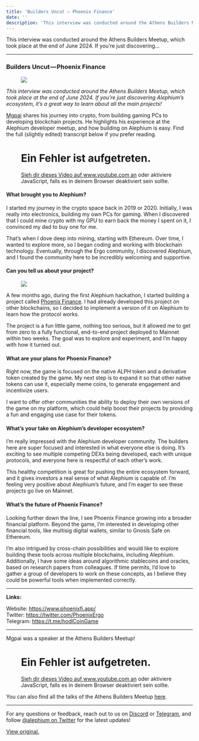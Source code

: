 ```yaml
---
title: 'Builders Uncut — Phoenix Finance'
date: ''
description: 'This interview was conducted around the Athens Builders Meetup, which took place at the end of June 2024. If you’re just discovering…'
---
```


This interview was conducted around the Athens Builders Meetup, which took place at the end of June 2024. If you’re just discovering…

---

### Builders Uncut — Phoenix Finance

<figure id="532b" class="graf graf--figure graf-after--h3">
<img src="https://cdn-images-1.medium.com/max/800/1*N3spZm23xrMX99o728NcIQ.png" class="graf-image" data-image-id="1*N3spZm23xrMX99o728NcIQ.png" data-width="1921" data-height="1081" />
</figure>

_This interview was conducted around the Athens Builders Meetup, which took place at the end of June 2024. If you’re just discovering Alephium’s ecosystem, it’s a great way to learn about all the main projects!_

<a href="https://x.com/shishirpai" class="markup--anchor markup--p-anchor" data-href="https://x.com/shishirpai" rel="noopener" target="_blank">Mgpai</a> shares his journey into crypto, from building gaming PCs to developing blockchain projects. He highlights his experience at the Alephium developer meetup, and how building on Alephium is easy. Find the full (slightly edited) transcript below if you prefer reading.

<figure id="3850" class="graf graf--figure graf--iframe graf-after--p">

<h1 id="ein-fehler-ist-aufgetreten." class="message">Ein Fehler ist aufgetreten.</h1>
<a href="https://www.youtube.com/watch?v=1TUzuEMt2VM" target="_blank">Sieh dir dieses Video auf www.youtube.com an</a> oder aktiviere JavaScript, falls es in deinem Browser deaktiviert sein sollte.
</figure>

#### What brought you to Alephium?

I started my journey in the crypto space back in 2019 or 2020. Initially, I was really into electronics, building my own PCs for gaming. When I discovered that I could mine crypto with my GPU to earn back the money I spent on it, I convinced my dad to buy one for me.

That’s when I dove deep into mining, starting with Ethereum. Over time, I wanted to explore more, so I began coding and working with blockchain technology. Eventually, through the Ergo community, I discovered Alephium, and I found the community here to be incredibly welcoming and supportive.

#### Can you tell us about your project?

<figure id="dbe7" class="graf graf--figure graf-after--h4">
<img src="https://cdn-images-1.medium.com/max/800/1*XzXvoP36hbu_Um_PyM7rnA.png" class="graf-image" data-image-id="1*XzXvoP36hbu_Um_PyM7rnA.png" data-width="1909" data-height="981" />
</figure>

A few months ago, during the first Alephium hackathon, I started building a project called <a href="https://www.phoenixfi.app/" class="markup--anchor markup--p-anchor" data-href="https://www.phoenixfi.app/" rel="noopener" target="_blank">Phoenix Finance</a>. I had already developed this project on other blockchains, so I decided to implement a version of it on Alephium to learn how the protocol works.

The project is a fun little game, nothing too serious, but it allowed me to get from zero to a fully functional, end-to-end project deployed to Mainnet within two weeks. The goal was to explore and experiment, and I’m happy with how it turned out.

#### What are your plans for Phoenix Finance?

Right now, the game is focused on the native ALPH token and a derivative token created by the game. My next step is to expand it so that other native tokens can use it, especially meme coins, to generate engagement and incentivize users.

I want to offer other communities the ability to deploy their own versions of the game on my platform, which could help boost their projects by providing a fun and engaging use case for their tokens.

#### What’s your take on Alephium’s developer ecosystem?

I’m really impressed with the Alephium developer community. The builders here are super focused and interested in what everyone else is doing. It’s exciting to see multiple competing DEXs being developed, each with unique protocols, and everyone here is respectful of each other’s work.

This healthy competition is great for pushing the entire ecosystem forward, and it gives investors a real sense of what Alephium is capable of. I’m feeling very positive about Alephium’s future, and I’m eager to see these projects go live on Mainnet.

#### What’s the future of Phoenix Finance?

Looking further down the line, I see Phoenix Finance growing into a broader financial platform. Beyond the game, I’m interested in developing other financial tools, like multisig digital wallets, similar to Gnosis Safe on Ethereum.

I’m also intrigued by cross-chain possibilities and would like to explore building these tools across multiple blockchains, including Alephium. Additionally, I have some ideas around algorithmic stablecoins and oracles, based on research papers from colleagues. If time permits, I’d love to gather a group of developers to work on these concepts, as I believe they could be powerful tools when implemented correctly.

---

**Links:**

Website: <a href="https://www.phoenixfi.app/" class="markup--anchor markup--p-anchor" data-href="https://www.phoenixfi.app/" rel="nofollow noopener" target="_blank">https://www.phoenixfi.app/</a>  
Twitter: <a href="https://twitter.com/PhoenixErgo" class="markup--anchor markup--p-anchor" data-href="https://twitter.com/PhoenixErgo" rel="nofollow noopener" target="_blank">https://twitter.com/PhoenixErgo</a>  
Telegram: <a href="https://t.me/hodlCoinGame" class="markup--anchor markup--p-anchor" data-href="https://t.me/hodlCoinGame" rel="nofollow noopener" target="_blank">https://t.me/hodlCoinGame</a>

---

Mgpai was a speaker at the Athens Builders Meetup!

<figure id="ae13" class="graf graf--figure graf--iframe graf-after--p">

<h1 id="ein-fehler-ist-aufgetreten." class="message">Ein Fehler ist aufgetreten.</h1>
<a href="https://www.youtube.com/watch?v=jhzjXJjMDSk" target="_blank">Sieh dir dieses Video auf www.youtube.com an</a> oder aktiviere JavaScript, falls es in deinem Browser deaktiviert sein sollte.
</figure>

You can also find all the talks of the Athens Builders Meetup <a href="https://medium.com/@alephium/all-the-athens-meetup-presentations-f419195640ce" class="markup--anchor markup--p-anchor" data-href="https://medium.com/@alephium/all-the-athens-meetup-presentations-f419195640ce" rel="noopener" target="_blank">here</a>.

---

For any questions or feedback, reach out to us on <a href="http://alephium.org/discord" class="markup--anchor markup--p-anchor" data-href="http://alephium.org/discord" rel="noopener ugc nofollow noopener" target="_blank">Discord</a> or <a href="https://t.me/alephiumgroup" class="markup--anchor markup--p-anchor" data-href="https://t.me/alephiumgroup" rel="noopener ugc nofollow noopener" target="_blank">Telegram</a>, and follow <a href="https://x.com/alephium" class="markup--anchor markup--p-anchor" data-href="https://x.com/alephium" rel="noopener ugc nofollow noopener" target="_blank">@alephium on Twitter</a> for the latest updates!

[View original.](https://medium.com/p/98744dd31eb5)
